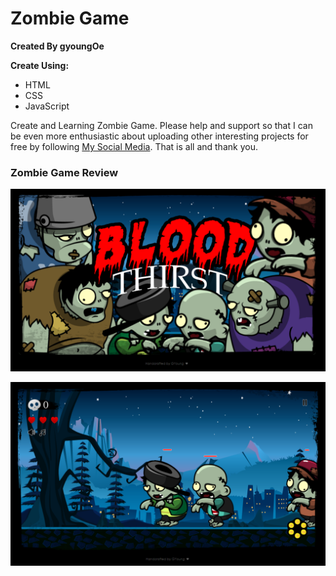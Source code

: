 # Zombie Game
**Created By gyoungOe**

**Create Using:**
- HTML
- CSS
- JavaScript

Create and Learning Zombie Game. Please help and support so that I can be even more enthusiastic about uploading other interesting projects for free by following
[My Social Media](https://www.instagram.com/wyesptr._).
That is all and thank you.


### Zombie Game Review
![preview1](previewzombiegame1.png)

![preview2](previewzombiegame2.png)
